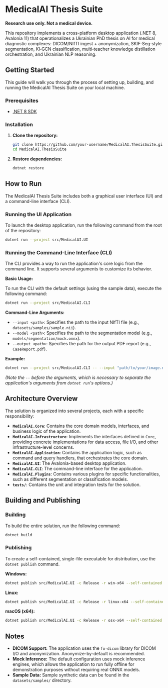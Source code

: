 # MedicalAI Thesis Suite

**Research use only. Not a medical device.**

This repository implements a cross-platform desktop application (.NET 8, Avalonia 11) that operationalizes a Ukrainian PhD thesis on AI for medical diagnostic complexes: DICOM/NIfTI ingest + anonymization, SKIF‑Seg‑style segmentation, KI‑GCN classification, multi‑teacher knowledge distillation orchestration, and Ukrainian NLP reasoning.

## Getting Started

This guide will walk you through the process of setting up, building, and running the MedicalAI Thesis Suite on your local machine.

### Prerequisites

*   [.NET 8 SDK](https://dotnet.microsoft.com/download/dotnet/8.0)

### Installation

1.  **Clone the repository:**
    ```bash
    git clone https://github.com/your-username/MedicalAI.ThesisSuite.git
    cd MedicalAI.ThesisSuite
    ```

2.  **Restore dependencies:**
    ```bash
    dotnet restore
    ```

## How to Run

The MedicalAI Thesis Suite includes both a graphical user interface (UI) and a command-line interface (CLI).

### Running the UI Application

To launch the desktop application, run the following command from the root of the repository:

```bash
dotnet run --project src/MedicalAI.UI
```

### Running the Command-Line Interface (CLI)

The CLI provides a way to run the application's core logic from the command line. It supports several arguments to customize its behavior.

**Basic Usage:**

To run the CLI with the default settings (using the sample data), execute the following command:

```bash
dotnet run --project src/MedicalAI.CLI
```

**Command-Line Arguments:**

*   `--input <path>`: Specifies the path to the input NIfTI file (e.g., `datasets/samples/sample.nii`).
*   `--model <path>`: Specifies the path to the segmentation model (e.g., `models/segmentation/mock.onnx`).
*   `--output <path>`: Specifies the path for the output PDF report (e.g., `CaseReport.pdf`).

**Example:**

```bash
dotnet run --project src/MedicalAI.CLI -- --input "path/to/your/image.nii" --model "path/to/your/model.onnx" --output "MyReport.pdf"
```
*(Note the `--` before the arguments, which is necessary to separate the application's arguments from `dotnet run`'s options.)*

## Architecture Overview

The solution is organized into several projects, each with a specific responsibility:

*   **`MedicalAI.Core`**: Contains the core domain models, interfaces, and business logic of the application.
*   **`MedicalAI.Infrastructure`**: Implements the interfaces defined in `Core`, providing concrete implementations for data access, file I/O, and other infrastructure-level concerns.
*   **`MedicalAI.Application`**: Contains the application logic, such as command and query handlers, that orchestrates the core domain.
*   **`MedicalAI.UI`**: The Avalonia-based desktop application.
*   **`MedicalAI.CLI`**: The command-line interface for the application.
*   **`MedicalAI.Plugins`**: Contains various plugins for specific functionalities, such as different segmentation or classification models.
*   **`tests/`**: Contains the unit and integration tests for the solution.

## Building and Publishing

### Building

To build the entire solution, run the following command:

```bash
dotnet build
```

### Publishing

To create a self-contained, single-file executable for distribution, use the `dotnet publish` command.

**Windows:**
```bash
dotnet publish src/MedicalAI.UI -c Release -r win-x64 --self-contained true -p:PublishSingleFile=true
```

**Linux:**
```bash
dotnet publish src/MedicalAI.UI -c Release -r linux-x64 --self-contained true -p:PublishSingleFile=true
```

**macOS (x64):**
```bash
dotnet publish src/MedicalAI.UI -c Release -r osx-x64 --self-contained true -p:PublishSingleFile=true
```

## Notes
- **DICOM Support:** The application uses the `fo-dicom` library for DICOM I/O and anonymization. Anonymize-by-default is recommended.
- **Mock Inference:** The default configuration uses mock inference engines, which allows the application to run fully offline for demonstration purposes without requiring real ONNX models.
- **Sample Data:** Sample synthetic data can be found in the `datasets/samples/` directory.